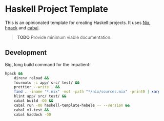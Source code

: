# Haskell Project Template

This is an opinionated template for creating Haskell projects. It uses
[Nix], [hpack] and [cabal].

> **TODO** Provide minimum viable documentation.

## Development

Big, long build command for the impatient:

```sh
hpack &&
    direnv reload &&
    fourmolu -i app/ src/ test/ &&
    prettier --write . &&
    find . -iname "*.nix" -not -path "*/nix/sources.nix" -print0 | xargs --null nixpkgs-fmt &&
    hlint app/ src/ test/ &&
    cabal build -O0 &&
    cabal run -O0 haskell-template-hebele -- --version &&
    cabal v1-test &&
    cabal haddock -O0
```

<!-- REFERENCES -->

[Nix]: https://nixos.org
[hpack]: https://github.com/sol/hpack
[cabal]: https://www.haskell.org/cabal
